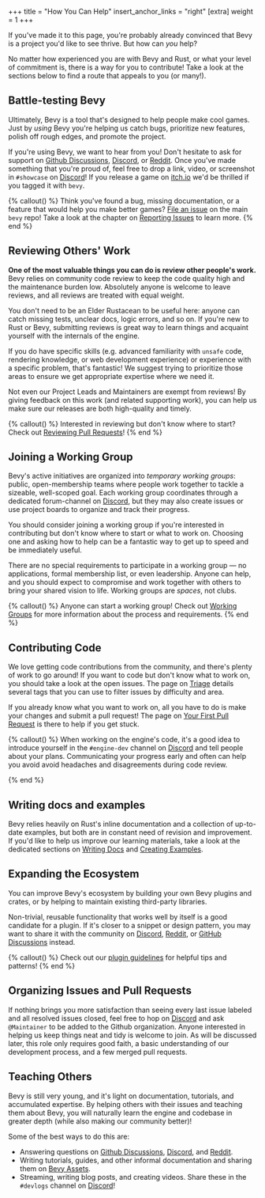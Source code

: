 +++
title = "How You Can Help"
insert_anchor_links = "right"
[extra]
weight = 1
+++

If you've made it to this page, you're probably already convinced that Bevy is a project you'd like to see thrive.
But how can *you* help?

No matter how experienced you are with Bevy and Rust, or what your level of commitment is, there is a way for you to contribute! Take a look at the sections below to find a route that appeals to you (or many!).

## Battle-testing Bevy

Ultimately, Bevy is a tool that's designed to help people make cool games. Just by *using* Bevy you're helping us catch bugs, prioritize new features, polish off rough edges, and promote the project.

If you're using Bevy, we want to hear from you! Don't hesitate to ask for support on [Github Discussions], [Discord], or [Reddit]. Once you've made something that you're proud of, feel free to drop a link, video, or screenshot in `#showcase` on [Discord]! If you release a game on [itch.io] we'd be thrilled if you tagged it with `bevy`.

{% callout() %}
Think you've found a bug, missing documentation, or a feature that would help you make better games? [File an issue](https://github.com/bevyengine/bevy/issues/new/choose) on the main `bevy` repo! Take a look at the chapter on [Reporting Issues](@/contributing/helping-out/reporting-issues.md) to learn more.
{% end %}

[GitHub Discussions]: https://github.com/bevyengine/bevy/discussions
[Discord]: https://discord.gg/bevy
[Reddit]: https://www.reddit.com/r/bevy
[itch.io]: https://itch.io/games/tag-bevy

## Reviewing Others' Work

**One of the most valuable things you can do is review other people's work.** Bevy relies on community code review to keep the code quality high and the maintenance burden low. Absolutely anyone is welcome to leave reviews, and all reviews are treated with equal weight.

You don't need to be an Elder Rustacean to be useful here: anyone can catch missing tests, unclear docs, logic errors, and so on. If you're new to Rust or Bevy, submitting reviews is great way to learn things and acquaint yourself with the internals of the engine.

If you do have specific skills (e.g. advanced familiarity with `unsafe` code, rendering knowledge, or web development experience) or experience with a specific problem, that's fantastic! We suggest trying to prioritize those areas to ensure we get appropriate expertise where we need it.

Not even our Project Leads and Maintainers are exempt from reviews! By giving feedback on this work (and related supporting work), you can help us make sure our releases are both high-quality and timely.

{% callout() %}
Interested in reviewing but don't know where to start? Check out [Reviewing Pull Requests](TODO)!
{% end %}

## Joining a Working Group

Bevy's active initiatives are organized into *temporary working groups*: public, open-membership teams where people work together to tackle a sizeable, well-scoped goal. Each working group coordinates through a dedicated forum-channel on [Discord], but they may also create issues or use project boards to organize and track their progress.

You should consider joining a working group if you're interested in contributing but don't know where to start or what to work on. Choosing one and asking how to help can be a fantastic way to get up to speed and be immediately useful.

There are no special requirements to participate in a working group — no applications, formal membership list, or even leadership. Anyone can help, and you should expect to compromise and work together with others to bring your shared vision to life. Working groups are *spaces*, not clubs.

{% callout() %}
Anyone can start a working group! Check out [Working Groups](TODO) for more information about the process and requirements.
{% end %}

## Contributing Code

We love getting code contributions from the community, and there's plenty of work to go around! If you want to code but don't know what to work on, you should take a look at the open issues. The page on [Triage](@/contributing/reference/triage.md) details several tags that you can use to filter issues by difficulty and area.

If you already know what you want to work on, all you have to do is make your changes and submit a pull request! The page on [Your First Pull Request](TODO) is there to help if you get stuck.

{% callout() %}
When working on the engine's code, it's a good idea to introduce yourself in the `#engine-dev` channel on [Discord] and tell people about your plans. Communicating your progress early and often can help you avoid avoid headaches and disagreements during code review.

[Discord]: https://discord.gg/bevy
{% end %}

## Writing docs and examples

Bevy relies heavily on Rust's inline documentation and a collection of up-to-date examples, but both are in constant need of revision and improvement. If you'd like to help us improve our learning materials, take a look at the dedicated sections on [Writing Docs](TODO) and [Creating Examples](TODO).

## Expanding the Ecosystem

You can improve Bevy's ecosystem by building your own Bevy plugins and crates, or by helping to maintain existing third-party libraries.

Non-trivial, reusable functionality that works well by itself is a good candidate for a plugin. If it's closer to a snippet or design pattern, you may want to share it with the community on [Discord], [Reddit], or [GitHub Discussions] instead.

{% callout() %}
Check out our [plugin guidelines](@/learn/quick-start/plugin-development.md) for helpful tips and patterns!
{% end %}

## Organizing Issues and Pull Requests

If nothing brings you more satisfaction than seeing every last issue labeled and all resolved issues closed, feel free to hop on [Discord] and ask `@Maintainer` to be added to the Github organization. Anyone interested in helping us keep things neat and tidy is welcome to join. As will be discussed later, this role only requires good faith, a basic understanding of our development process, and a few merged pull requests.

## Teaching Others

Bevy is still very young, and it's light on documentation, tutorials, and accumulated expertise. By helping others with their issues and teaching them about Bevy, you will naturally learn the engine and codebase in greater depth (while also making our community better)!

Some of the best ways to do this are:

- Answering questions on [Github Discussions], [Discord], and [Reddit](https://www.reddit.com/r/bevy).
- Writing tutorials, guides, and other informal documentation and sharing them on [Bevy Assets](https://github.com/bevyengine/bevy-assets).
- Streaming, writing blog posts, and creating videos. Share these in the `#devlogs` channel on [Discord]!
